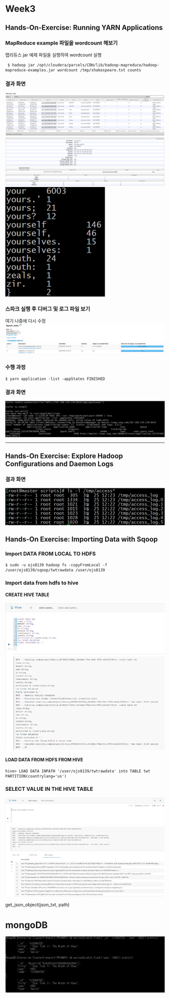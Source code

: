 # Week3

## Hands-On-Exercise: Running YARN Applications
### MapReduce example 파일을 wordcount 해보기
맵리듀스 jar 예제 파일을 실행하여 wordcount 실행
```
 $ hadoop jar /opt/cloudera/parcels/CDH/lib/hadoop-mapreduce/hadoop-mapreduce-examples.jar wordcount /tmp/shakespeare.txt counts 
```
### 결과 화면
![](2019-03-25-10-47-32.png)
![](2019-03-25-11-14-29.png)
![](2019-03-25-11-16-43.png)

### 스파크 실행 후 디버그 및 로그 파일 보기
여기 나중에 다시 수정
![](2019-03-25-13-59-09.png)
### 수행 과정
```
$ yarn application -list -appStates FINISHED 
```
### 결과 화면
![](2019-03-25-11-18-28.png)

---
## Hands-On Exercise: Explore Hadoop Configurations and Daemon Logs
### 결과 화면
![](2019-03-25-12-23-32.png)

## Hands-On Exercise: Importing Data with Sqoop
### Import DATA FROM LOCAL TO HDFS
```
$ sudo -u ojs8139 hadoop fs -copyFromLocal -f /user/ojs8139/sqoop/twtrawdata /user/ojs8139
```
### Import data from hdfs to hive
#### CREATE HIVE TABLE
![](2019-03-25-15-50-29.png)

#### LOAD DATA FROM HDFS FROM HIVE
```
hive> LOAD DATA INPATH '/user/ojs8139/twtrawdata' into TABLE twt PARTITION(countrylang='us')
```

### SELECT VALUE IN THE HIVE TABLE
![](2019-03-25-15-56-47.png)

get_json_object(json_txt, path) 

# mongoDB
![](2019-03-29-09-48-11.png)